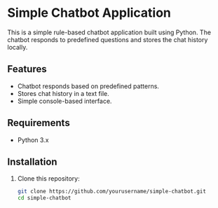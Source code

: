 # Simple Chatbot Application

This is a simple rule-based chatbot application built using Python. The chatbot responds to predefined questions and stores the chat history locally.

## Features

- Chatbot responds based on predefined patterns.
- Stores chat history in a text file.
- Simple console-based interface.

## Requirements

- Python 3.x

## Installation

1. Clone this repository:
   ```bash
   git clone https://github.com/yourusername/simple-chatbot.git
   cd simple-chatbot
